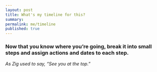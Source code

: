 ```yaml
---
layout: post
title: What's my timeline for this?
summary:
permalink: me/timeline
published: true
---
```


### Now that you know where you’re going, break it into small steps and assign actions and dates to each step.
*As Zig used to say, “See you at the top.”*
